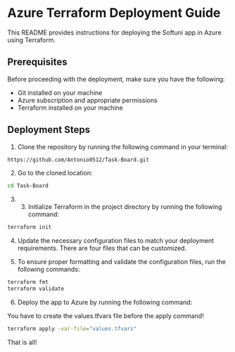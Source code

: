# Azure Terraform Deployment Guide

This README provides instructions for deploying the Softuni app in Azure using Terraform.

## Prerequisites
Before proceeding with the deployment, make sure you have the following:

- Git installed on your machine
- Azure subscription and appropriate permissions
- Terraform installed on your machine

## Deployment Steps

1. Clone the repository by running the following command in your terminal:
```bash
https://github.com/Antonio0512/Task-Board.git
```

2. Go to the cloned location:
```bash
cd Task-Board
```

3. 3. Initialize Terraform in the project directory by running the following command:
```bash
terraform init
```

4. Update the necessary configuration files to match your deployment requirements. There are four files that can be customized.

5. To ensure proper formatting and validate the configuration files, run the following commands:
```bash
terraform fmt
terraform validate
```


6. Deploy the app to Azure by running the following command:

You have to create the values.tfvars file before the apply command!
```bash
terraform apply -var-file="values.tfvars"
```

That is all!
